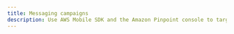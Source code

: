 ```yaml
---
title: Messaging campaigns
description: Use AWS Mobile SDK and the Amazon Pinpoint console to target your app users with push messaging. You can send individual messages or configure campaigns that target a group of users that match a profile that you define.
---
```


<inline-fragment platform="ios" src="~/sdk/push-notifications/fragments/ios/messaging-campaign.md"></inline-fragment>
<inline-fragment platform="android" src="~/sdk/push-notifications/fragments/android/messaging-campaign.md"></inline-fragment>